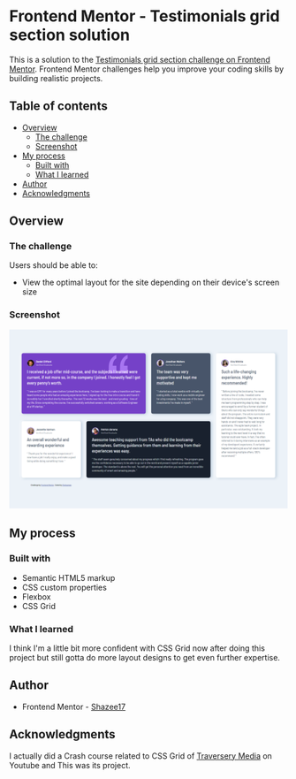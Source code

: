 # Frontend Mentor - Testimonials grid section solution

This is a solution to the [Testimonials grid section challenge on Frontend Mentor](https://www.frontendmentor.io/challenges/testimonials-grid-section-Nnw6J7Un7). Frontend Mentor challenges help you improve your coding skills by building realistic projects. 

## Table of contents

- [Overview](#overview)
  - [The challenge](#the-challenge)
  - [Screenshot](#screenshot)
- [My process](#my-process)
  - [Built with](#built-with)
  - [What I learned](#what-i-learned)
- [Author](#author)
- [Acknowledgments](#acknowledgments)

## Overview

### The challenge

Users should be able to:

- View the optimal layout for the site depending on their device's screen size

### Screenshot

![](./screenshot.png)


## My process

### Built with

- Semantic HTML5 markup
- CSS custom properties
- Flexbox
- CSS Grid

### What I learned

I think I'm a little bit more confident with CSS Grid now after doing this project but still gotta do more layout designs to get even further expertise.

## Author
- Frontend Mentor - [Shazee17](https://www.frontendmentor.io/profile/Shazee17)


## Acknowledgments

I actually did a Crash course related to CSS Grid of [Traversery Media](https://www.youtube.com/watch?v=0xMQfnTU6oo&t=406s) on Youtube and This was its project.

